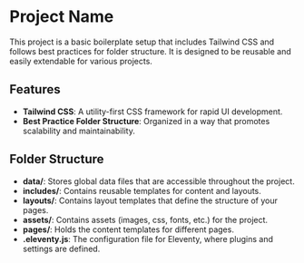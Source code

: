 # Project Name

This project is a basic boilerplate setup that includes Tailwind CSS and follows best practices for folder structure. It is designed to be reusable and easily extendable for various projects.

## Features

- **Tailwind CSS**: A utility-first CSS framework for rapid UI development.
- **Best Practice Folder Structure**: Organized in a way that promotes scalability and maintainability.

## Folder Structure

- **data/**: Stores global data files that are accessible throughout the project.
- **includes/**: Contains reusable templates for content and layouts.
- **layouts/**: Contains layout templates that define the structure of your pages.
- **assets/**: Contains assets (images, css, fonts, etc.) for the project.
- **pages/**: Holds the content templates for different pages.
- **.eleventy.js**: The configuration file for Eleventy, where plugins and settings are defined.
